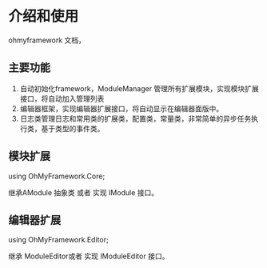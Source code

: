 # 介绍和使用

ohmyframework 文档，

## 主要功能

1. 自动初始化framework，ModuleManager 管理所有扩展模块，实现模块扩展接口，将自动加入管理列表
2. 编辑器框架，实现编辑器扩展接口，将自动显示在编辑器面版中。
3. 日志类管理日志和常用类的扩展类，配置类，常量类，非常简单的异步任务执行类，基于类型的事件类。

## 模块扩展

using OhMyFramework.Core;

继承AModule 抽象类 或者 实现 IModule 接口。


## 编辑器扩展

using OhMyFramework.Editor;

继承 ModuleEditor<T>或者 实现 IModuleEditor 接口。
